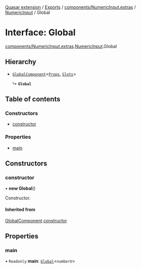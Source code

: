[Quasar extension](../index.md) / [Exports](../modules.md) / [components/NumericInput.extras](../modules/components_NumericInput_extras.md) / [NumericInput](../modules/components_NumericInput_extras.NumericInput.md) / Global

# Interface: Global

[components/NumericInput.extras](../modules/components_NumericInput_extras.md).[NumericInput](../modules/components_NumericInput_extras.NumericInput.md).Global

## Hierarchy

- [`GlobalComponent`](components_api_misc.GlobalComponent.md)<[`Props`](components_NumericInput_extras.NumericInput.Props.md), [`Slots`](components_NumericInput_extras.NumericInput.Slots.md)\>

  ↳ **`Global`**

## Table of contents

### Constructors

- [constructor](components_NumericInput_extras.NumericInput.Global.md#constructor)

### Properties

- [main](components_NumericInput_extras.NumericInput.Global.md#main)

## Constructors

### constructor

• **new Global**()

Constructor.

#### Inherited from

[GlobalComponent](components_api_misc.GlobalComponent.md).[constructor](components_api_misc.GlobalComponent.md#constructor)

## Properties

### main

• `Readonly` **main**: [`Global`](components_Field_extras.Field.Global.md)<`numberU`\>

